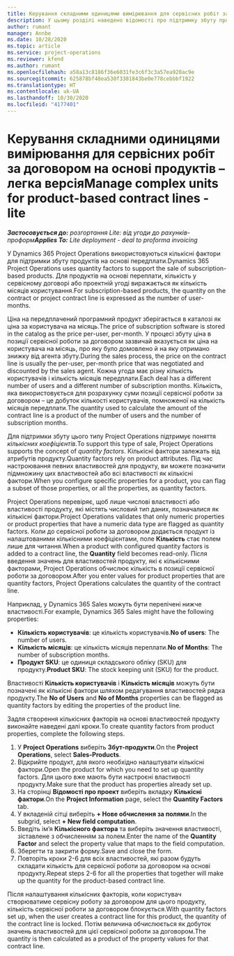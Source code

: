 ```yaml
---
title: Керування складними одиницями вимірювання для сервісних робіт за договором на основі продуктів – легка версія
description: У цьому розділі наведено відомості про підтримку збуту продуктів на основі передплати.
author: rumant
manager: Annbe
ms.date: 10/28/2020
ms.topic: article
ms.service: project-operations
ms.reviewer: kfend
ms.author: rumant
ms.openlocfilehash: a58a13c8186f36e6031fe3c6f3c3a57ea920ac9e
ms.sourcegitcommit: 625878bf48ea530f3381843be0e778cebbbf1922
ms.translationtype: HT
ms.contentlocale: uk-UA
ms.lasthandoff: 10/30/2020
ms.locfileid: "4177401"
---
```

# <a name="manage-complex-units-for-product-based-contract-lines---lite"></a><span data-ttu-id="bbdb1-103">Керування складними одиницями вимірювання для сервісних робіт за договором на основі продуктів – легка версія</span><span class="sxs-lookup"><span data-stu-id="bbdb1-103">Manage complex units for product-based contract lines - lite</span></span>

<span data-ttu-id="bbdb1-104">_**Застосовується до:** розгортання Lite: від угоди до рахунків-проформ_</span><span class="sxs-lookup"><span data-stu-id="bbdb1-104">_**Applies To:** Lite deployment - deal to proforma invoicing_</span></span>

<span data-ttu-id="bbdb1-105">У Dynamics 365 Project Operations використовуються кількісні фактори для підтримки збуту продуктів на основі передплати.</span><span class="sxs-lookup"><span data-stu-id="bbdb1-105">Dynamics 365 Project Operations uses quantity factors to support the sale of subscription-based products.</span></span> <span data-ttu-id="bbdb1-106">Для продуктів на основі переплати, кількість у сервісному договорі або проектній угоді виражається як кількість місяців користування.</span><span class="sxs-lookup"><span data-stu-id="bbdb1-106">For subscription-based products, the quantity on the contract or project contract line is expressed as the number of user-months.</span></span>

<span data-ttu-id="bbdb1-107">Ціна на передплачений програмний продукт зберігається в каталозі як ціна за користувача на місяць.</span><span class="sxs-lookup"><span data-stu-id="bbdb1-107">The price of subscription software is stored in the catalog as the price per-user, per-month.</span></span> <span data-ttu-id="bbdb1-108">У процесі збуту ціна в позиції сервісної роботи за договором зазвичай вказується як ціна на користувача на місяць, про яку було домовлено й на яку отримано знижку від агента збуту.</span><span class="sxs-lookup"><span data-stu-id="bbdb1-108">During the sales process, the price on the contract line is usually the per-user, per-month price that was negotiated and discounted by the sales agent.</span></span> <span data-ttu-id="bbdb1-109">Кожна угода має різну кількість користувачів і кількість місяців передплати.</span><span class="sxs-lookup"><span data-stu-id="bbdb1-109">Each deal has a different number of users and a different number of subscription months.</span></span> <span data-ttu-id="bbdb1-110">Кількість, яка використовується для розрахунку суми позиції сервісної роботи за договором – це добуток кількості користувачів, помноженої на кількість місяців передплати.</span><span class="sxs-lookup"><span data-stu-id="bbdb1-110">The quantity used to calculate the amount of the contract line is a product of the number of users and the number of subscription months.</span></span>

<span data-ttu-id="bbdb1-111">Для підтримки збуту цього типу Project Operations підтримує поняття *кількісних коефіцієнтів*.</span><span class="sxs-lookup"><span data-stu-id="bbdb1-111">To support this type of sale, Project Operations supports the concept of *quantity factors*.</span></span> <span data-ttu-id="bbdb1-112">Кількісні фактори залежать від атрибутів продукту.</span><span class="sxs-lookup"><span data-stu-id="bbdb1-112">Quantity factors rely on product attributes.</span></span> <span data-ttu-id="bbdb1-113">Під час настроювання певних властивостей для продукту, ви можете позначити підмножину цих властивостей або всі властивості як кількісні фактори.</span><span class="sxs-lookup"><span data-stu-id="bbdb1-113">When you configure specific properties for a product, you can flag a subset of those properties, or all the properties, as quantity factors.</span></span>

<span data-ttu-id="bbdb1-114">Project Operations перевіряє, щоб лише числові властивості або властивості продукту, які містять числовий тип даних, позначалися як кількісні фактори.</span><span class="sxs-lookup"><span data-stu-id="bbdb1-114">Project Operations validates that only numeric properties or product properties that have a numeric data type are flagged as quantity factors.</span></span> <span data-ttu-id="bbdb1-115">Коли до сервісної роботи за договором додається продукт із налаштованими кількісними коефіцієнтами, поле **Кількість** стає полем лише для читання.</span><span class="sxs-lookup"><span data-stu-id="bbdb1-115">When a product with configured quantity factors is added to a contract line, the **Quantity** field  becomes read-only.</span></span> <span data-ttu-id="bbdb1-116">Після введення значень для властивостей продукту, які є кількісними факторами, Project Operations обчислює кількість в позиції сервісної роботи за договором.</span><span class="sxs-lookup"><span data-stu-id="bbdb1-116">After you enter values for product properties that are quantity factors, Project Operations calculates the quantity of the contract line.</span></span>

<span data-ttu-id="bbdb1-117">Наприклад, у Dynamics 365 Sales можуть бути перелічені нижче властивості.</span><span class="sxs-lookup"><span data-stu-id="bbdb1-117">For example, Dynamics 365 Sales might have the following properties:</span></span>

- <span data-ttu-id="bbdb1-118">**Кількість користувачів**: це кількість користувачів.</span><span class="sxs-lookup"><span data-stu-id="bbdb1-118">**No of users**: The number of users.</span></span>
- <span data-ttu-id="bbdb1-119">**Кількість місяців**: це кількість місяців переплати.</span><span class="sxs-lookup"><span data-stu-id="bbdb1-119">**No of Months**: The number of subscription months.</span></span>
- <span data-ttu-id="bbdb1-120">**Продукт SKU**: це одиниця складського обліку (SKU) для продукту.</span><span class="sxs-lookup"><span data-stu-id="bbdb1-120">**Product SKU**: The stock keeping unit (SKU) for the product.</span></span>

<span data-ttu-id="bbdb1-121">Властивості **Кількість користувачів** і **Кількість місяців** можуть бути позначені як кількісні фактори шляхом редагування властивостей рядка продукту.</span><span class="sxs-lookup"><span data-stu-id="bbdb1-121">The **No of Users** and **No of Months** properties can be flagged as quantity factors by editing the properties of the product line.</span></span>

<span data-ttu-id="bbdb1-122">Задля створення кількісних факторів на основі властивостей продукту виконайте наведені далі кроки.</span><span class="sxs-lookup"><span data-stu-id="bbdb1-122">To create quantity factors from product properties, complete the following steps.</span></span>

1. <span data-ttu-id="bbdb1-123">У **Project Operations** виберіть **Збут-продукти**.</span><span class="sxs-lookup"><span data-stu-id="bbdb1-123">On the **Project Operations**, select **Sales-Products**.</span></span>
2. <span data-ttu-id="bbdb1-124">Відкрийте продукт, для якого необхідно налаштувати кількісні фактори.</span><span class="sxs-lookup"><span data-stu-id="bbdb1-124">Open the product for which you need to set up quantity factors.</span></span> <span data-ttu-id="bbdb1-125">Для цього вже мають бути настроєні властивості продукту.</span><span class="sxs-lookup"><span data-stu-id="bbdb1-125">Make sure that the product has properties already set up.</span></span>
3. <span data-ttu-id="bbdb1-126">На сторінці **Відомості про проект** виберіть вкладку **Кількісні фактори**.</span><span class="sxs-lookup"><span data-stu-id="bbdb1-126">On the **Project Information** page, select the **Quantity Factors** tab.</span></span>
4. <span data-ttu-id="bbdb1-127">У вкладеній сітці виберіть **+ Нове обчислення за полями**.</span><span class="sxs-lookup"><span data-stu-id="bbdb1-127">In the subgrid, select **+ New field computation**.</span></span>
5. <span data-ttu-id="bbdb1-128">Введіть ім’я **Кількісного фактора** та виберіть значення властивості, зіставлене з обчисленням за полем.</span><span class="sxs-lookup"><span data-stu-id="bbdb1-128">Enter the name of the **Quantity Factor** and select the property value that maps to the field computation.</span></span>
6. <span data-ttu-id="bbdb1-129">Зберегти та закрити форму.</span><span class="sxs-lookup"><span data-stu-id="bbdb1-129">Save and close the form.</span></span>
7. <span data-ttu-id="bbdb1-130">Повторіть кроки 2-6 для всіх властивостей, які разом будуть складати кількість для сервісної роботи за договором на основі продукту.</span><span class="sxs-lookup"><span data-stu-id="bbdb1-130">Repeat steps 2-6 for all the properties that together will make up the quantity for the product-based contract line.</span></span>

<span data-ttu-id="bbdb1-131">Після налаштування кількісних факторів, коли користувач створюватиме сервісну роботу за договором для цього продукту, кількість сервісної роботи за договором блокується.</span><span class="sxs-lookup"><span data-stu-id="bbdb1-131">With quantity factors set up, when the user creates a contract line for this product, the quantity of the contract line is locked.</span></span> <span data-ttu-id="bbdb1-132">Потім величина обчислюється як добуток значень властивостей для цієї сервісної роботи за договором.</span><span class="sxs-lookup"><span data-stu-id="bbdb1-132">The quantity is then calculated as a product of the property values for that contract line.</span></span>

